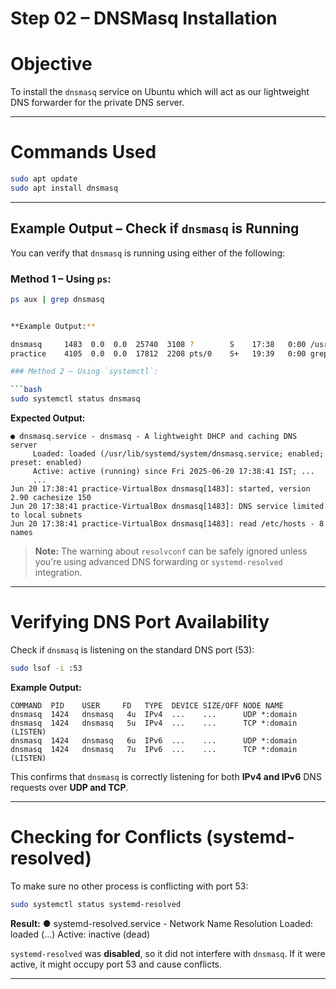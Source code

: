 # Step 02 – DNSMasq Installation

#  Objective
To install the `dnsmasq` service on Ubuntu which will act as our lightweight DNS forwarder for the private DNS server.

---

# Commands Used

```bash
sudo apt update
sudo apt install dnsmasq
```

---

## Example Output – Check if `dnsmasq` is Running

You can verify that `dnsmasq` is running using either of the following:

### Method 1 – Using `ps`:

```bash
ps aux | grep dnsmasq


**Example Output:**

dnsmasq     1483  0.0  0.0  25740  3108 ?        S    17:38   0:00 /usr/sbin/dnsmasq ...
practice    4105  0.0  0.0  17812  2208 pts/0    S+   19:39   0:00 grep --color=auto dnsmasq

### Method 2 – Using `systemctl`:

```bash
sudo systemctl status dnsmasq
```

**Expected Output:**

```
● dnsmasq.service - dnsmasq - A lightweight DHCP and caching DNS server
     Loaded: loaded (/usr/lib/systemd/system/dnsmasq.service; enabled; preset: enabled)
     Active: active (running) since Fri 2025-06-20 17:38:41 IST; ...
     ...
Jun 20 17:38:41 practice-VirtualBox dnsmasq[1483]: started, version 2.90 cachesize 150
Jun 20 17:38:41 practice-VirtualBox dnsmasq[1483]: DNS service limited to local subnets
Jun 20 17:38:41 practice-VirtualBox dnsmasq[1483]: read /etc/hosts - 8 names
```

> **Note:** The warning about `resolvconf` can be safely ignored unless you're using advanced DNS forwarding or `systemd-resolved` integration.

---

# Verifying DNS Port Availability

Check if `dnsmasq` is listening on the standard DNS port (53):

```bash
sudo lsof -i :53
```

**Example Output:**

```
COMMAND  PID    USER     FD   TYPE  DEVICE SIZE/OFF NODE NAME
dnsmasq  1424   dnsmasq   4u  IPv4  ...    ...      UDP *:domain
dnsmasq  1424   dnsmasq   5u  IPv4  ...    ...      TCP *:domain (LISTEN)
dnsmasq  1424   dnsmasq   6u  IPv6  ...    ...      UDP *:domain
dnsmasq  1424   dnsmasq   7u  IPv6  ...    ...      TCP *:domain (LISTEN)
```

 This confirms that `dnsmasq` is correctly listening for both **IPv4 and IPv6** DNS requests over **UDP and TCP**.

---

# Checking for Conflicts (systemd-resolved)

To make sure no other process is conflicting with port 53:

```bash
sudo systemctl status systemd-resolved
```

**Result:**
● systemd-resolved.service - Network Name Resolution
     Loaded: loaded (...)
     Active: inactive (dead)


 `systemd-resolved` was **disabled**, so it did not interfere with `dnsmasq`.
If it were active, it might occupy port 53 and cause conflicts.

---
